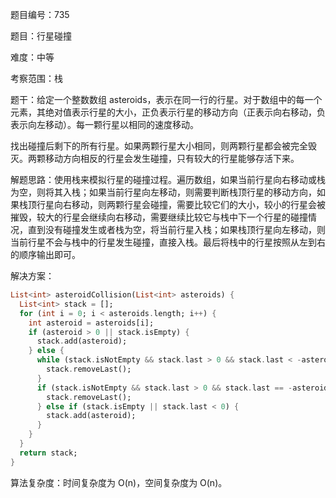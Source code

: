 题目编号：735

题目：行星碰撞

难度：中等

考察范围：栈

题干：给定一个整数数组 asteroids，表示在同一行的行星。对于数组中的每一个元素，其绝对值表示行星的大小，正负表示行星的移动方向（正表示向右移动，负表示向左移动）。每一颗行星以相同的速度移动。

找出碰撞后剩下的所有行星。如果两颗行星大小相同，则两颗行星都会被完全毁灭。两颗移动方向相反的行星会发生碰撞，只有较大的行星能够存活下来。

解题思路：使用栈来模拟行星的碰撞过程。遍历数组，如果当前行星向右移动或栈为空，则将其入栈；如果当前行星向左移动，则需要判断栈顶行星的移动方向，如果栈顶行星向右移动，则两颗行星会碰撞，需要比较它们的大小，较小的行星会被摧毁，较大的行星会继续向右移动，需要继续比较它与栈中下一个行星的碰撞情况，直到没有碰撞发生或者栈为空，将当前行星入栈；如果栈顶行星向左移动，则当前行星不会与栈中的行星发生碰撞，直接入栈。最后将栈中的行星按照从左到右的顺序输出即可。

解决方案：

```dart
List<int> asteroidCollision(List<int> asteroids) {
  List<int> stack = [];
  for (int i = 0; i < asteroids.length; i++) {
    int asteroid = asteroids[i];
    if (asteroid > 0 || stack.isEmpty) {
      stack.add(asteroid);
    } else {
      while (stack.isNotEmpty && stack.last > 0 && stack.last < -asteroid) {
        stack.removeLast();
      }
      if (stack.isNotEmpty && stack.last > 0 && stack.last == -asteroid) {
        stack.removeLast();
      } else if (stack.isEmpty || stack.last < 0) {
        stack.add(asteroid);
      }
    }
  }
  return stack;
}
```

算法复杂度：时间复杂度为 O(n)，空间复杂度为 O(n)。
